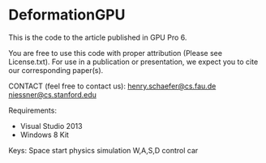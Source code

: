DeformationGPU 
==============

This is the code to the article published in GPU Pro 6.

You are free to use this code with proper attribution (Please see License.txt).
For use in a publication or presentation, we expect you to cite our corresponding paper(s).


CONTACT (feel free to contact us):
henry.schaefer@cs.fau.de
niessner@cs.stanford.edu


Requirements:
- Visual Studio 2013
- Windows 8 Kit

Keys:
Space  		start physics simulation
W,A,S,D 	control car


